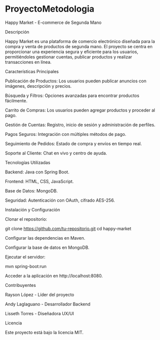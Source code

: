 # ProyectoMetodologia
Happy Market - E-commerce de Segunda Mano

Descripción

Happy Market es una plataforma de comercio electrónico diseñada para la compra y venta de productos de segunda mano. El proyecto se centra en proporcionar una experiencia segura y eficiente para los usuarios, permitiéndoles gestionar cuentas, publicar productos y realizar transacciones en línea.

Características Principales

Publicación de Productos: Los usuarios pueden publicar anuncios con imágenes, descripción y precios.

Búsqueda y Filtros: Opciones avanzadas para encontrar productos fácilmente.

Carrito de Compras: Los usuarios pueden agregar productos y proceder al pago.

Gestión de Cuentas: Registro, inicio de sesión y administración de perfiles.

Pagos Seguros: Integración con múltiples métodos de pago.

Seguimiento de Pedidos: Estado de compra y envíos en tiempo real.

Soporte al Cliente: Chat en vivo y centro de ayuda.

Tecnologías Utilizadas

Backend: Java con Spring Boot.

Frontend: HTML, CSS, JavaScript.

Base de Datos: MongoDB.

Seguridad: Autenticación con OAuth, cifrado AES-256.

Instalación y Configuración

Clonar el repositorio:

git clone https://github.com/tu-repositorio.git
cd happy-market

Configurar las dependencias en Maven.

Configurar la base de datos en MongoDB.

Ejecutar el servidor:

mvn spring-boot:run

Acceder a la aplicación en http://localhost:8080.

Contribuyentes

Rayson López - Líder del proyecto

Andy Laglaguano - Desarrollador Backend

Lisseth Torres - Diseñadora UX/UI

Licencia

Este proyecto está bajo la licencia MIT.

